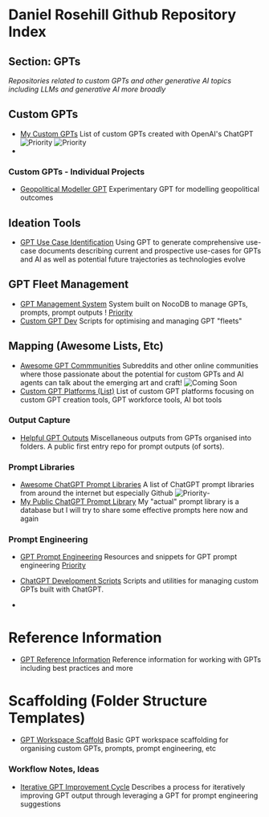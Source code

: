 # Daniel Rosehill Github Repository Index

## Section: GPTs

*Repositories related to custom GPTs and other generative AI topics including LLMs and generative AI more broadly*

## Custom GPTs

- [My Custom GPTs](https://github.com/danielrosehill/My-Custom-GPTs) List of custom GPTs created with OpenAI's ChatGPT ![Priority](https://img.shields.io/badge/Priority-green?style=flat&logoColor=white) ![Priority](https://img.shields.io/badge/Priority-green?style=flat&logoColor=white)
- 
### Custom GPTs - Individual Projects

- [Geopolitical Modeller GPT](https://github.com/danielrosehill/Geopolitical-Modeller-GPT)
Experimentary GPT for modelling geopolitical outcomes

## Ideation Tools

- [GPT Use Case Identification](https://github.com/danielrosehill/GPT-Use-Cases)
  Using GPT to generate comprehensive use-case documents describing current and prospective use-cases for GPTs and AI as well as potential future trajectories as technologies evolve 

## GPT Fleet Management  

- [GPT Management System](https://github.com/danielrosehill/GPT-Management-System) System built on NocoDB to manage GPTs, prompts, prompt outputs ! [Priority](https://img.shields.io/badge/Priority-green?style=flat&logoColor=white) 
- [Custom GPT Dev](https://github.com/danielrosehill/ChatGPT-CustomGPT-Dev) Scripts for optimising and managing GPT "fleets"

## Mapping (Awesome Lists, Etc)

- [Awesome GPT Commmunities](https://github.com/danielrosehill/Awesome-GPT-Communities)
Subreddits and other online communities where those passionate about the potential for custom GPTs and AI agents can talk about the emerging art and craft! ![Coming Soon](https://img.shields.io/badge/Coming%20Soon-blue) 
- [Custom GPT Platforms (List)](https://github.com/danielrosehill/Custom-GPT-Platforms) List of custom GPT platforms focusing on custom GPT creation tools, GPT workforce tools, AI bot tools

### Output Capture

- [Helpful GPT Outputs](https://github.com/danielrosehill/Helpful-GPT-Outputs) Miscellaneous outputs from GPTs organised into folders. A public first entry repo for prompt outputs (of sorts).

### Prompt Libraries

- [Awesome ChatGPT Prompt Libraries](https://github.com/danielrosehill/Awesome-GPT-Prompt-Libraries) A list of ChatGPT prompt libraries from around the internet but especially Github ![Priority](https://img.shields.io/badge/Priority-green?style=flat&logoColor=white)- 
- [My Public ChatGPT Prompt Library](https://github.com/danielrosehill/ChatGPT-Prompt-Library) My "actual" prompt library is a database but I will try to share some effective prompts here now and again

### Prompt Engineering 

- [GPT Prompt Engineering](https://github.com/danielrosehill/GPT-Prompt-Engineering-) Resources and snippets for GPT prompt engineering [Priority](https://img.shields.io/badge/Priority-green?style=flat&logoColor=white)

- [ChatGPT Development Scripts](https://github.com/danielrosehill/ChatGPT-CustomGPT-Dev) Scripts and utilities for managing custom GPTs built with ChatGPT.
- 
# Reference Information

- [GPT Reference Information](https://github.com/danielrosehill/GPT-Reference-Information) Reference information for working with GPTs including best practices and more

# Scaffolding (Folder Structure Templates)

- [GPT Workspace Scaffold](https://github.com/danielrosehill/My-Github-Repo-Index/blob/main/sections/gpts.md) Basic GPT workspace scaffolding for organising custom GPTs, prompts, prompt engineering, etc

### Workflow Notes, Ideas

- [Iterative GPT Improvement Cycle](https://github.com/danielrosehill/Iterative-GPT-Prompt-Cycle) Describes a process for iteratively improving GPT output through leveraging a GPT for prompt engineering suggestions

